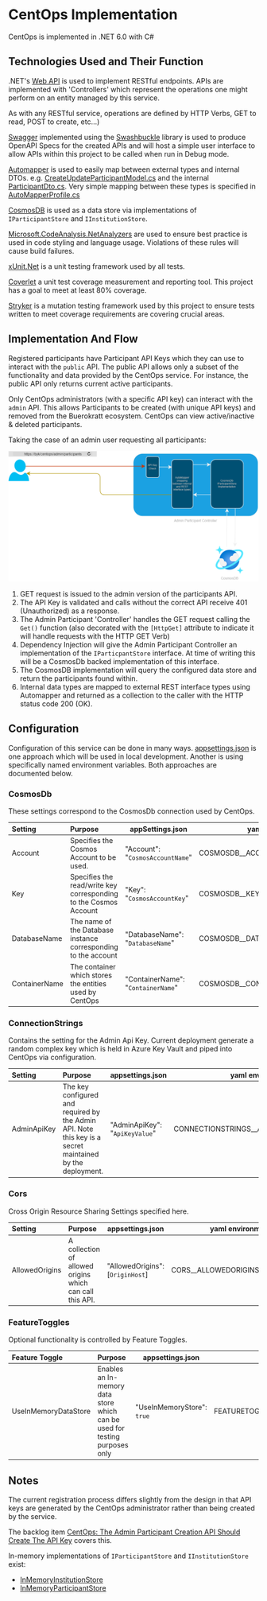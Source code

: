 # CentOps Implementation

CentOps is implemented in .NET 6.0 with C#

## Technologies Used and Their Function

.NET's [Web API](https://docs.microsoft.com/en-us/aspnet/core/web-api/?view=aspnetcore-6.0) is used to implement RESTful endpoints.
APIs are implemented with 'Controllers' which represent the operations one might perform on an entity managed by this service.

As with any RESTful service, operations are defined by HTTP Verbs, GET to read, POST to create, etc...)

[Swagger](https://swagger.io/) implemented using the [Swashbuckle](https://github.com/domaindrivendev/Swashbuckle.AspNetCore) library is used to produce OpenAPI Specs for the created APIs and will host a simple user interface to allow APIs within this project to be called when run in Debug mode.

[Automapper](https://automapper.org/) is used to easily map between external types and internal DTOs.  e.g. [CreateUpdateParticipantModel.cs](../../src/CentOps.Api/Models/CreateUpdateParticipantModel.cs) and the internal [ParticipantDto.cs](../../src/CentOps.Api/Services/ModelStore/Models/ParticipantDto.cs).  Very simple mapping between these types is specified in [AutoMapperProfile.cs](../../src/CentOps.Api/AutoMapperProfile.cs)

[CosmosDB](https://docs.microsoft.com/en-us/azure/cosmos-db/) is used as a data store via implementations of `IParticipantStore` and `IInstitutionStore`.

[Microsoft.CodeAnalysis.NetAnalyzers](https://github.com/dotnet/roslyn-analyzers) are used to ensure best practice is used in code styling and language usage.  Violations of these rules will cause build failures.

[xUnit.Net](https://github.com/xunit/xunit) is a unit testing framework used by all tests.

[Coverlet](https://github.com/coverlet-coverage/coverlet) a unit test coverage measurement and reporting tool.  This project has a goal to meet at least 80% coverage.

[Stryker](https://stryker-mutator.io/) is a mutation testing framework used by this project to ensure tests written to meet coverage requirements are covering crucial areas.

## Implementation And Flow

Registered participants have Participant API Keys which they can use to interact with the `public` API.  The public API allows only a subset of the functionality and data provided by the CentOps service.  For instance, the public API only returns current active participants.

Only CentOps administrators (with a specific API key) can interact with the `admin` API.  This allows Participants to be created (with unique API keys) and removed from the Buerokratt ecosystem.  CentOps can view active/inactive & deleted participants.

Taking the case of an admin user requesting all participants:

![Flow Diagram](../images/centops-flow.editable.png)

1. GET request is issued to the admin version of the participants API.
2. The API Key is validated and calls without the correct API receive 401 (Unauthorized) as a response.
3. The Admin Participant 'Controller' handles the GET request calling the `Get()` function (also decorated with the `[HttpGet]` attribute to indicate it will handle requests with the HTTP GET Verb)
4. Dependency Injection will give the Admin Participant Controller an implementation of the `IParticpantStore` interface.  At time of writing this will be a CosmosDb backed implementation of this interface.
5. The CosmosDB implementation will query the configured data store and return the participants found within.
6. Internal data types are mapped to external REST interface types using Automapper and returned as a collection to the caller with the HTTP status code 200 (OK).

## Configuration

Configuration of this service can be done in many ways.  [appsettings.json](../../src/CentOps.Api/appsettings.json) is one approach which will be used in local development.  Another is using specifically named environment variables.  Both approaches are documented below.

### CosmosDb

These settings correspond to the CosmosDb connection used by CentOps.

| Setting    | Purpose                       |  appSettings.json | yaml environment |
|:------------------|:------------------------------| ------------------|--------|
| Account | Specifies the Cosmos Account to be used. |"Account": "`CosmosAccountName`" | COSMOSDB__ACCOUNT=`CosmosAccountName`
| Key      | Specifies the read/write key corresponding to the Cosmos Account| "Key": "`CosmosAccountKey`" | COSMOSDB__KEY=`CosmosAccountKey`
| DatabaseName | The name of the Database instance corresponding to the account | "DatabaseName": "`DatabaseName`" | COSMOSDB__DATABASENAME=`DatabaseName`
| ContainerName | The container which stores the entities used by CentOps | "ContainerName": "`ContainerName`" | COSMOSDB__CONTAINERNAME=`ContainerName`

### ConnectionStrings

Contains the setting for the Admin Api Key.  Current deployment generate a random complex key which is held in Azure Key Vault and piped into CentOps via configuration.

| Setting    | Purpose                       |  appsettings.json | yaml environment |
|:------------------|:------------------------------| ------------------|--------|
| AdminApiKey  | The key configured and required by the Admin API.  Note this key is a secret maintained by the deployment. |"AdminApiKey": "`ApiKeyValue`" | CONNECTIONSTRINGS__ADMINAPIKEY=`ApiKeyValue`

### Cors

Cross Origin Resource Sharing Settings specified here.

| Setting    | Purpose                       |  appsettings.json | yaml environment |
|:------------------|:------------------------------| ------------------|--------|
| AllowedOrigins  | A collection of allowed origins which can call this API. | "AllowedOrigins": [`OriginHost`] | CORS__ALLOWEDORIGINS__0=`OriginHost`

### FeatureToggles

Optional functionality is controlled by Feature Toggles.

| Feature Toggle    | Purpose                       |  appsettings.json | yaml environment |
|:------------------|:------------------------------| ------------------|--------|
| UseInMemoryDataStore | Enables an In-memory data store which can be used for testing purposes only |"UseInMemoryStore": `true` | FEATURETOGGLES__USEINMEMORYSTORE=`true`

## Notes

The current registration process differs slightly from the design in that API keys are generated by the CentOps administrator rather than being created by the service.

The backlog item [CentOps: The Admin Participant Creation API Should Create The API Key](https://github.com/buerokratt/CentOps/issues/78) covers this.

In-memory implementations of `IParticipantStore` and `IInstitutionStore` exist:

- [InMemoryInstitutionStore](../../src/CentOps.Api/Services/InMemoryInstitutionStore.cs)
- [InMemoryParticipantStore](../../src/CentOps.Api/Services/InMemoryParticipantsStore.cs)